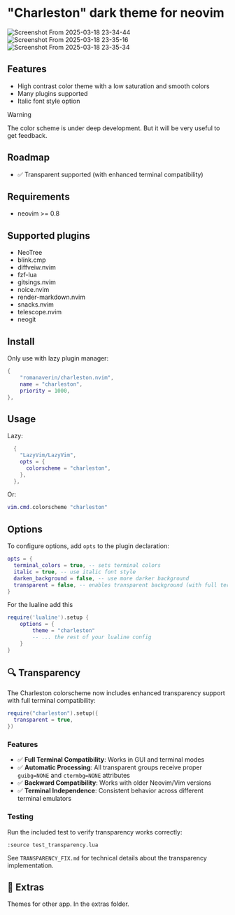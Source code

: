 # "Charleston" dark theme for neovim

![Screenshot From 2025-03-18 23-34-44](https://github.com/user-attachments/assets/8986ee3a-7fe7-48ec-a27e-3d15602f80a5)
![Screenshot From 2025-03-18 23-35-16](https://github.com/user-attachments/assets/6a6ea35e-596f-4556-aa0f-e7eee42c91c8)
![Screenshot From 2025-03-18 23-35-34](https://github.com/user-attachments/assets/7ccb9bc7-6514-4b53-962c-42a574258946)

## Features

- High contrast color theme with a low saturation and smooth colors
- Many plugins supported
- Italic font style option

> [!WARNING]
> The color scheme is under deep development.
> But it will be very useful to get feedback.

## Roadmap

- ✅ Transparent supported (with enhanced terminal compatibility)

## Requirements

- neovim >= 0.8

## Supported plugins

- NeoTree
- blink.cmp
- diffveiw.nvim
- fzf-lua
- gitsings.nvim
- noice.nvim
- render-markdown.nvim
- snacks.nvim
- telescope.nvim
- neogit

## Install

Only use with lazy plugin manager:

```lua
{
    "romanaverin/charleston.nvim",
    name = "charleston",
    priority = 1000,
},
```

## Usage

Lazy:

```lua
  {
    "LazyVim/LazyVim",
    opts = {
      colorscheme = "charleston",
    },
  },
```

Or:

```lua
vim.cmd.colorscheme "charleston"
```

## Options

To configure options, add `opts` to the plugin declaration:

```lua
opts = {
  terminal_colors = true, -- sets terminal colors
  italic = true, -- use italic font style
  darken_background = false, -- use more darker background
  transparent = false, -- enables transparent background (with full terminal compatibility)
}
```

For the lualine add this

```lua
require('lualine').setup {
    options = {
        theme = "charleston"
        -- ... the rest of your lualine config
    }
}
```

## 🔍 Transparency

The Charleston colorscheme now includes enhanced transparency support with full terminal compatibility:

```lua
require("charleston").setup({
  transparent = true,
})
```

### Features

- ✅ **Full Terminal Compatibility**: Works in GUI and terminal modes
- ✅ **Automatic Processing**: All transparent groups receive proper `guibg=NONE` and `ctermbg=NONE` attributes
- ✅ **Backward Compatibility**: Works with older Neovim/Vim versions
- ✅ **Terminal Independence**: Consistent behavior across different terminal emulators

### Testing

Run the included test to verify transparency works correctly:

```vim
:source test_transparency.lua
```

See `TRANSPARENCY_FIX.md` for technical details about the transparency implementation.

## 🍭 Extras

Themes for other app. In the extras folder.
